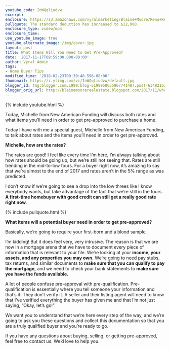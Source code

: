 ```yaml
---
youtube_code: InWQqliudvw
excerpt:
enclosure: https://s3.amazonaws.com/vyralmarketing/Blaine+Moore/Reno+Real+Estate-+What+Items+Will+You+Need+to+Get+Pre-Approved%253F.mp4
pullquote: The standard deduction has increased to $12,000.
enclosure_type: video/mp4
enclosure_time:
use_youtube_image: true
youtube_alternate_image: /img/cover.jpg
layout: post
title: What Items Will You Need to Get Pre-Approved?
date: '2017-11-17T09:59:00.000-08:00'
author: Vyral Admin
tags:
- Home Buyer Tips
modified_time: '2018-02-23T09:39:48.596-08:00'
thumbnail: https://i.ytimg.com/vi/InWQqliudvw/default.jpg
blogger_id: tag:blogger.com,1999:blog-5199950655967741487.post-6348216260690982121
blogger_orig_url: http://blainemoorerealestate.blogspot.com/2017/11/what-items-will-you-need-to-get-pre.html
---
```

{% include youtube.html %}

Today, Michelle from New American Funding will discuss both rates and what items you’ll need in order to get pre-approved to purchase a home.

Today I have with me a special guest, Michelle from New American Funding, to talk about rates and the items you’ll need in order to get pre-approved.

**Michelle, how are the rates?**

The rates are good! I feel like every time I’m here, I’m always talking about how rates should be going up, but we’re still not seeing that. Rates are still trending in the mid-to-low fours. For a buyer right now, it’s amazing to say that we’re almost to the end of 2017 and rates aren’t in the 5% range as was predicted.

I don’t know if we’re going to see a drop into the low threes like I know everybody wants, but take advantage of the fact that we’re still in the fours. **A first-time homebuyer with good credit can still get a really good rate right now.**

{% include pullquote.html %}

**What items will a potential buyer need in order to get pre-approved?**

Basically, we’re going to require your first-born and a blood sample.

I’m kidding! But it does feel very, very intrusive. The reason is that we are now in a mortgage arena that we have to document every piece of information that is relevant to your file. We’re looking at your **income, your assets, and any properties you may own.** We’re going to need pay stubs, tax returns, and similar documents to **make sure that you can qualify to pay the mortgage,** and we need to check your bank statements to **make sure you have the funds available.**

A lot of people confuse pre-approval with pre-qualification. Pre-qualification is essentially where you tell someone your information and that’s it. They don’t verify it. A seller and their listing agent will need to know that I’ve verified everything the buyer has given me and that I’m not just saying, “Okay, let’s go!”

We want you to understand that we’re here every step of the way, and we’re going to ask you these questions and collect this documentation so that you are a truly qualified buyer and you’re ready to go.

If you have any questions about buying, selling, or getting pre-approved, feel free to contact us. We’d love to help you.
